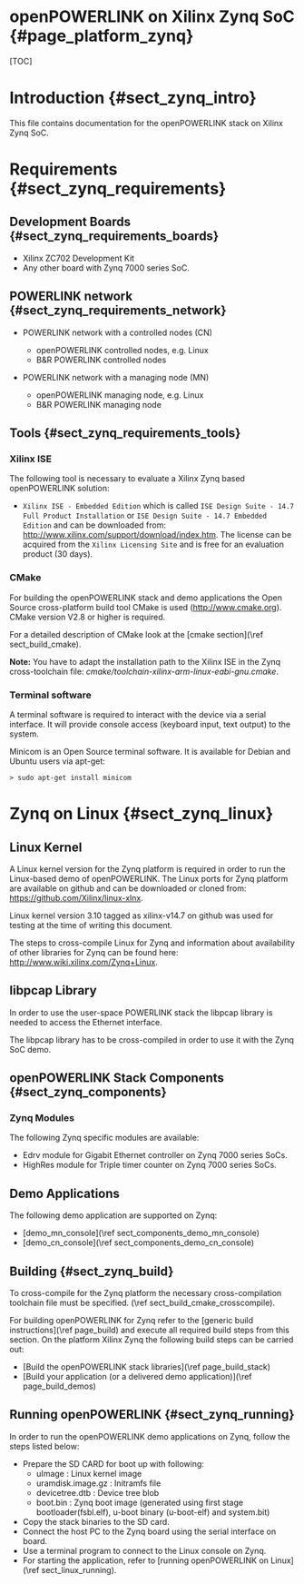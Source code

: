 openPOWERLINK on Xilinx Zynq SoC {#page_platform_zynq}
================================

[TOC]

# Introduction {#sect_zynq_intro}

This file contains documentation for the openPOWERLINK stack on Xilinx
Zynq SoC.

# Requirements {#sect_zynq_requirements}

## Development Boards {#sect_zynq_requirements_boards}

- Xilinx ZC702 Development Kit
- Any other board with Zynq 7000 series SoC.

## POWERLINK network {#sect_zynq_requirements_network}

- POWERLINK network with a controlled nodes (CN)
  * openPOWERLINK controlled nodes, e.g. Linux
  * B&R POWERLINK controlled nodes

- POWERLINK network with a managing node (MN)
  * openPOWERLINK managing node, e.g. Linux
  * B&R POWERLINK managing node

## Tools {#sect_zynq_requirements_tools}

### Xilinx ISE
The following tool is necessary to evaluate a Xilinx Zynq based openPOWERLINK solution:

* `Xilinx ISE - Embedded Edition` which is called `ISE Design Suite - 14.7 Full
  Product Installation` or `ISE Design Suite - 14.7 Embedded Edition` and can be
  downloaded from: http://www.xilinx.com/support/download/index.htm. The license
  can be acquired from the `Xilinx Licensing Site` and is free for an evaluation
  product (30 days).

### CMake

For building the openPOWERLINK stack and demo applications the Open Source
cross-platform build tool CMake is used (<http://www.cmake.org>). CMake
version V2.8 or higher is required.

For a detailed description of CMake look at the
[cmake section](\ref sect_build_cmake).

__Note:__ You have to adapt the installation path to the Xilinx ISE in the
Zynq cross-toolchain file: _cmake/toolchain-xilinx-arm-linux-eabi-gnu.cmake_.

### Terminal software

A terminal software is required to interact with the device via a serial interface.
It will provide console access (keyboard input, text output) to the system.

Minicom is an Open Source terminal software. It is available for Debian and Ubuntu users via apt-get:

    > sudo apt-get install minicom


# Zynq on Linux {#sect_zynq_linux}

## Linux Kernel

A Linux kernel version for the Zynq platform is required in order to run the Linux-based demo
of openPOWERLINK. The Linux ports for Zynq platform are available on github and can be
downloaded or cloned from: https://github.com/Xilinx/linux-xlnx.

Linux kernel version 3.10 tagged as xilinx-v14.7 on github was used for testing at
the time of writing this document.

The steps to cross-compile Linux for Zynq and information about availability of other
libraries for Zynq can be found here: http://www.wiki.xilinx.com/Zynq+Linux.

## libpcap Library

In order to use the user-space POWERLINK stack the libpcap library is needed
to access the Ethernet interface.

The libpcap library has to be cross-compiled in order to use it with the Zynq SoC demo.

## openPOWERLINK Stack Components {#sect_zynq_components}

### Zynq Modules

The following Zynq specific modules are available:

- Edrv module for Gigabit Ethernet controller on Zynq 7000 series SoCs.
- HighRes module for Triple timer counter on Zynq 7000 series SoCs.

## Demo Applications

The following demo application are supported on Zynq:

* [demo_mn_console](\ref sect_components_demo_mn_console)
* [demo_cn_console](\ref sect_components_demo_cn_console)

## Building {#sect_zynq_build}

To cross-compile for the Zynq platform the necessary cross-compilation toolchain
file must be specified. (\ref sect_build_cmake_crosscompile).

For building openPOWERLINK for Zynq refer to the
[generic build instructions](\ref page_build) and execute all required build
steps from this section. On the platform Xilinx Zynq the following build
steps can be carried out:

* [Build the openPOWERLINK stack libraries](\ref page_build_stack)
* [Build your application (or a delivered demo application)](\ref page_build_demos)

## Running openPOWERLINK {#sect_zynq_running}

In order to run the openPOWERLINK demo applications on Zynq, follow the steps listed below:

* Prepare the SD CARD for boot up with following:
  - uImage : Linux kernel image
  - uramdisk.image.gz : Initramfs file
  - devicetree.dtb : Device tree blob
  - boot.bin : Zynq boot image (generated using first stage bootloader(fsbl.elf), u-boot binary (u-boot-elf) and system.bit)
* Copy the stack binaries to the SD card.
* Connect the host PC to the Zynq board using the serial interface on board.
* Use a terminal program to connect to the Linux console on Zynq.
* For starting the application, refer to [running openPOWERLINK on Linux] (\ref sect_linux_running).
